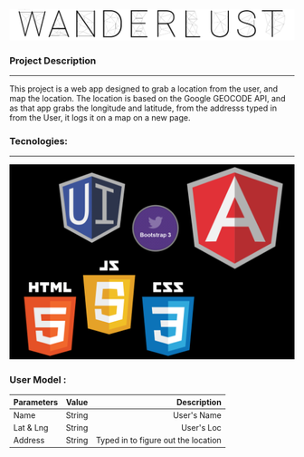 ![WanderLust](https://github.com/guneetgeesingh/WANDERLUST/blob/master/images/Untitled.png)

### Project Description
---
This project is a web app designed to grab a location from the user, and map the location. The location is based on the Google GEOCODE API, and as that app grabs the longitude and latitude, from the addresss typed in from the User, it logs it on a map on a new page. 

### Tecnologies:
---
![logos](./images/logoss.png)

### User Model :
| Parameters        | Value           | Description  |
| ----------------- |:---------------:| ------------:|
| Name              | String          | User's Name  |
| Lat & Lng         | String          | User's Loc   |
| Address           | String          | Typed in to figure out the location |

